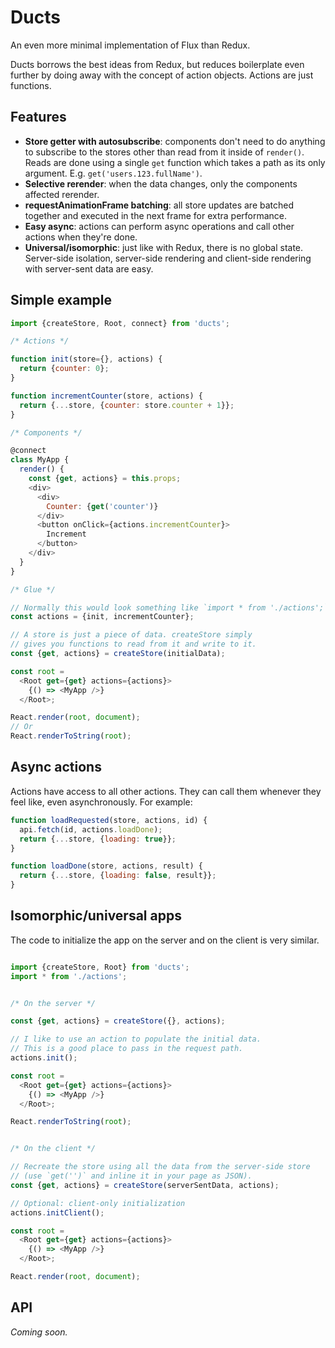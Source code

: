 # Ducts

An even more minimal implementation of Flux than Redux.

Ducts borrows the best ideas from Redux, but reduces boilerplate even further by doing away with the concept of action objects. Actions are just functions.

## Features

- **Store getter with autosubscribe**: components don't need to do anything to subscribe to the stores other than read from it inside of `render()`. Reads are done using a single `get` function which takes a path as its only argument. E.g. `get('users.123.fullName')`.
- **Selective rerender**: when the data changes, only the components affected rerender.
- **requestAnimationFrame batching**: all store updates are batched together and executed in the next frame for extra performance.
- **Easy async**: actions can perform async operations and call other actions when they're done.
- **Universal/isomorphic**: just like with Redux, there is no global state. Server-side isolation, server-side rendering and client-side rendering with server-sent data are easy.

## Simple example

```js
import {createStore, Root, connect} from 'ducts';

/* Actions */

function init(store={}, actions) {
  return {counter: 0};
}

function incrementCounter(store, actions) {
  return {...store, {counter: store.counter + 1}};
}

/* Components */

@connect
class MyApp {
  render() {
    const {get, actions} = this.props;
    <div>
      <div>
        Counter: {get('counter')}
      </div>
      <button onClick={actions.incrementCounter}>
        Increment
      </button>
    </div>
  }
}

/* Glue */

// Normally this would look something like `import * from './actions';`
const actions = {init, incrementCounter};

// A store is just a piece of data. createStore simply
// gives you functions to read from it and write to it.
const {get, actions} = createStore(initialData);

const root =
  <Root get={get} actions={actions}>
    {() => <MyApp />}
  </Root>;

React.render(root, document);
// Or
React.renderToString(root);

```

## Async actions

Actions have access to all other actions. They can call them whenever they feel like, even asynchronously. For example:

```js
function loadRequested(store, actions, id) {
  api.fetch(id, actions.loadDone);
  return {...store, {loading: true}};
}

function loadDone(store, actions, result) {
  return {...store, {loading: false, result}};
}
```

## Isomorphic/universal apps

The code to initialize the app on the server and on the client is very similar.

```js

import {createStore, Root} from 'ducts';
import * from './actions';


/* On the server */

const {get, actions} = createStore({}, actions);

// I like to use an action to populate the initial data.
// This is a good place to pass in the request path.
actions.init();

const root =
  <Root get={get} actions={actions}>
    {() => <MyApp />}
  </Root>;

React.renderToString(root);


/* On the client */

// Recreate the store using all the data from the server-side store
// (use `get('')` and inline it in your page as JSON).
const {get, actions} = createStore(serverSentData, actions);

// Optional: client-only initialization
actions.initClient();

const root =
  <Root get={get} actions={actions}>
    {() => <MyApp />}
  </Root>;

React.render(root, document);
```

## API

_Coming soon._
